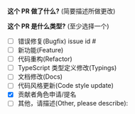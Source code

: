 <!--
请务必阅读贡献者指南:
https://github.com/NervJS/taro/blob/master/CONTRIBUTING.md
-->

<!-- PULL REQUEST TEMPLATE -->
<!-- (Update "[ ]" to "[x]" to check a box) -->

**这个 PR 做了什么?** (简要描述所做更改)
<!-- 申请成为 Taro 团队助手角色模版 -->
<!-- 作为一名 Taro 深度用户，我已阅读《Taro 行为准则》和《Taro 贡献者指南》，必将严格遵守相关规则，今天我想要申请加入 Taro 团队成为一名助手，帮着管理 issues、pull requests，同时深入学习 Taro 原理，最终能晋升为一名合作者！望 Taro 越来越好！ -->


**这个 PR 是什么类型?** (至少选择一个)

- [ ] 错误修复(Bugfix) issue id #
- [ ] 新功能(Feature)
- [ ] 代码重构(Refactor)
- [ ] TypeScript 类型定义修改(Typings)
- [ ] 文档修改(Docs)
- [ ] 代码风格更新(Code style update)
- [x] 贡献者角色申请/提名
- [ ] 其他，请描述(Other, please describe):
